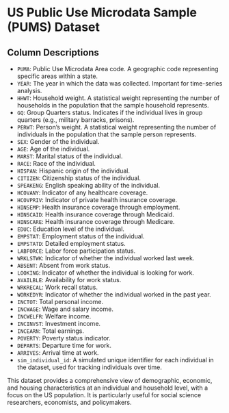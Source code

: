 # US Public Use Microdata Sample (PUMS) Dataset

## Column Descriptions

- `PUMA`: Public Use Microdata Area code. A geographic code representing specific areas within a state.
- `YEAR`: The year in which the data was collected. Important for time-series analysis.
- `HHWT`: Household weight. A statistical weight representing the number of households in the population that the sample household represents.
- `GQ`: Group Quarters status. Indicates if the individual lives in group quarters (e.g., military barracks, prisons).
- `PERWT`: Person’s weight. A statistical weight representing the number of individuals in the population that the sample person represents.
- `SEX`: Gender of the individual.
- `AGE`: Age of the individual.
- `MARST`: Marital status of the individual.
- `RACE`: Race of the individual.
- `HISPAN`: Hispanic origin of the individual.
- `CITIZEN`: Citizenship status of the individual.
- `SPEAKENG`: English speaking ability of the individual.
- `HCOVANY`: Indicator of any healthcare coverage.
- `HCOVPRIV`: Indicator of private health insurance coverage.
- `HINSEMP`: Health insurance coverage through employment.
- `HINSCAID`: Health insurance coverage through Medicaid.
- `HINSCARE`: Health insurance coverage through Medicare.
- `EDUC`: Education level of the individual.
- `EMPSTAT`: Employment status of the individual.
- `EMPSTATD`: Detailed employment status.
- `LABFORCE`: Labor force participation status.
- `WRKLSTWK`: Indicator of whether the individual worked last week.
- `ABSENT`: Absent from work status.
- `LOOKING`: Indicator of whether the individual is looking for work.
- `AVAILBLE`: Availability for work status.
- `WRKRECAL`: Work recall status.
- `WORKEDYR`: Indicator of whether the individual worked in the past year.
- `INCTOT`: Total personal income.
- `INCWAGE`: Wage and salary income.
- `INCWELFR`: Welfare income.
- `INCINVST`: Investment income.
- `INCEARN`: Total earnings.
- `POVERTY`: Poverty status indicator.
- `DEPARTS`: Departure time for work.
- `ARRIVES`: Arrival time at work.
- `sim_individual_id`: A simulated unique identifier for each individual in the dataset, used for tracking individuals over time.

This dataset provides a comprehensive view of demographic, economic, and housing characteristics at an individual and household level, with a focus on the US population. It is particularly useful for social science researchers, economists, and policymakers.
